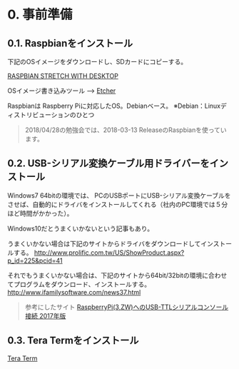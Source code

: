 # 0. 事前準備

## 0.1. Raspbianをインストール

下記のOSイメージをダウンロードし、SDカードにコピーする。

[RASPBIAN STRETCH WITH DESKTOP](https://www.raspberrypi.org/downloads/raspbian/)

OSイメージ書き込みツール --> [Etcher](https://etcher.io/)

Raspbianは Raspberry Piに対応したOS。Debianベース。
※Debian：Linuxディストリビューションのひとつ

>2018/04/28の勉強会では、2018-03-13 ReleaseのRaspbianを使っています。


## 0.2. USB-シリアル変換ケーブル用ドライバーをインストール

Windows7 64bitの環境では、
PCのUSBポートにUSB-シリアル変換ケーブルをさせば、自動的にドライバをインストールしてくれる（社内のPC環境では５分ほど時間がかかった）。

Windows10だとうまくいかないという記事もあり。

うまくいかない場合は下記のサイトからドライバをダウンロードしてインストールする。
<http://www.prolific.com.tw/US/ShowProduct.aspx?p_id=225&pcid=41>

それでもうまくいかない場合は、下記のサイトから64bit/32bitの環境に合わせてプログラムをダウンロード、インストールする。
<http://www.ifamilysoftware.com/news37.html>

>参考にしたサイト
>[RaspberryPi(3,ZW)へのUSB-TTLシリアルコンソール接続 2017年版](https://qiita.com/exthnet/items/7354201894dfc734028b)


## 0.3. Tera Termをインストール

[Tera Term](https://forest.watch.impress.co.jp/library/software/utf8teraterm/)
